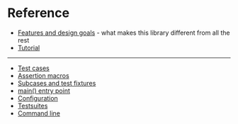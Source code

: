 Reference
=======

- [Features and design goals](features.md) - what makes this library different from all the rest
- [Tutorial](tutorial.md)

---------------

- [Test cases](testcases.md)
- [Assertion macros](assertions.md)
- [Subcases and test fixtures](subcases.md)
- [main() entry point](main.md)
- [Configuration](configuration.md)
- [Testsuites](testsuites.md)
- [Command line](commandline.md)
